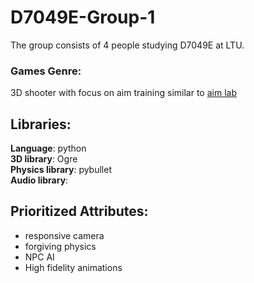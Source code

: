 # D7049E-Group-1
The group consists of 4 people studying D7049E at LTU.

### Games Genre:
3D shooter with focus on aim training similar to [aim lab](https://aimlab.gg/)

## Libraries:
**Language**: python <br />
**3D library**: Ogre <br />
**Physics library**: pybullet <br />
**Audio library**: 

## Prioritized Attributes:
* responsive camera <br />
* forgiving physics <br />
* NPC AI <br />
* High fidelity animations

